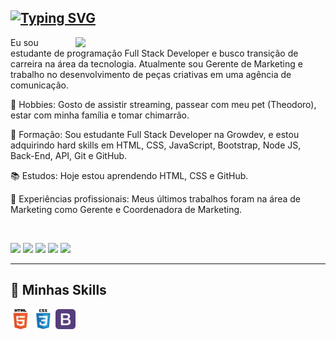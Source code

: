 ## [![Typing SVG](https://readme-typing-svg.herokuapp.com?font=Architects+Daughter&color=FF407Dsize=30&lines=Olá!Sou+a+Michele+Kopper+💜)](https://git.io/typing-svg)


<img src="https://raw.githubusercontent.com/MicaelliMedeiros/micaellimedeiros/master/image/computer-illustration.png" min-width="400px" max-width="400px" width="400px" align="right">

<p align="left"> 
   Eu sou estudante de programação Full Stack Developer e busco transição de carreira na área da tecnologia. Atualmente sou Gerente de Marketing e trabalho no desenvolvimento de peças criativas em uma agência de comunicação. 
</p>

<p align="left">
  🐶 Hobbies: Gosto de assistir streaming, passear com meu pet (Theodoro), estar com minha família e tomar chimarrão.
</p>

<p align="left">
  💼 Formação: Sou estudante Full Stack Developer na Growdev, e estou adquirindo hard skills em HTML, CSS, JavaScript, Bootstrap, Node JS, Back-End, API, Git e GitHub.
</p>

<p align="left">
  📚 Estudos: Hoje estou aprendendo HTML, CSS e GitHub.
</p>

<p align="left">
  🔨 Experiências profissionais: Meus últimos trabalhos foram na área de Marketing como Gerente e Coordenadora de Marketing.
</p>

<br>

<p align="left">
  <a href="#" alt="Gmail">
  <img src="https://img.shields.io/badge/-Gmail-FF0000?style=flat-square&labelColor=FF0000&logo=gmail&logoColor=white&link=mailto:michelekopper@gmail.com" /></a>

  <a href="#" alt="LinkedIn">
  <img src="https://img.shields.io/badge/-Linkedin-0e76a8?style=flat-square&logo=Linkedin&logoColor=white&link=https://www.linkedin.com/in/michele-kopper-313519184/"/></a>

  <a href="#" alt="WhatsApp">
  <img src="https://img.shields.io/badge/-WhatsApp-25d366?style=flat-square&labelColor=25d366&logo=whatsapp&logoColor=white&link=https://wa.me/5551997997621"/></a>

  <a href="#" alt="Facebook">
  <img src="https://img.shields.io/badge/-Facebook-3b5998?style=flat-square&labelColor=3b5998&logo=facebook&logoColor=white&link=https://www.facebook.com/michele.kopper?locale=pt_BR"/></a>

  <a href="#" alt="Instagram">
  <img src="https://img.shields.io/badge/-Instagram-DF0174?style=flat-square&labelColor=DF0174&logo=instagram&logoColor=white&link=https://www.instagram.com/koppermichele/"/></a>
</p>


---

## 🚀 Minhas Skills

<code><img height="32" src="https://raw.githubusercontent.com/github/explore/80688e429a7d4ef2fca1e82350fe8e3517d3494d/topics/html/html.png" alt="HTML5"/></code>
<code><img height="32" src="https://raw.githubusercontent.com/github/explore/80688e429a7d4ef2fca1e82350fe8e3517d3494d/topics/css/css.png" alt="CSS"/></code>
<code><img height="32" src="https://raw.githubusercontent.com/github/explore/80688e429a7d4ef2fca1e82350fe8e3517d3494d/topics/bootstrap/bootstrap.png" alt="Bootstrap"/></code>
